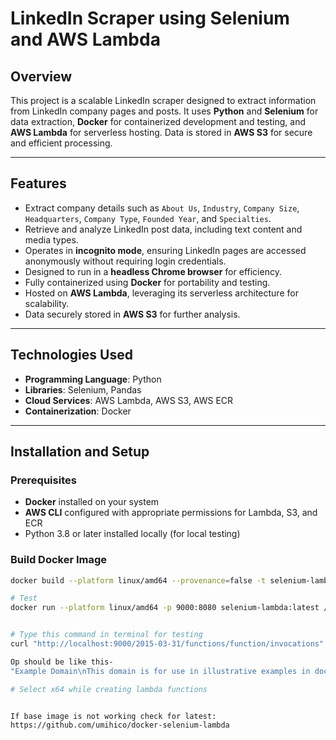 # LinkedIn Scraper using Selenium and AWS Lambda

## Overview
This project is a scalable LinkedIn scraper designed to extract information from LinkedIn company pages and posts. It uses **Python** and **Selenium** for data extraction, **Docker** for containerized development and testing, and **AWS Lambda** for serverless hosting. Data is stored in **AWS S3** for secure and efficient processing.

---

## Features
- Extract company details such as `About Us`, `Industry`, `Company Size`, `Headquarters`, `Company Type`, `Founded Year`, and `Specialties`.
- Retrieve and analyze LinkedIn post data, including text content and media types.
- Operates in **incognito mode**, ensuring LinkedIn pages are accessed anonymously without requiring login credentials.
- Designed to run in a **headless Chrome browser** for efficiency.
- Fully containerized using **Docker** for portability and testing.
- Hosted on **AWS Lambda**, leveraging its serverless architecture for scalability.
- Data securely stored in **AWS S3** for further analysis.

---

## Technologies Used
- **Programming Language**: Python
- **Libraries**: Selenium, Pandas
- **Cloud Services**: AWS Lambda, AWS S3, AWS ECR
- **Containerization**: Docker

---

## Installation and Setup
### Prerequisites
- **Docker** installed on your system
- **AWS CLI** configured with appropriate permissions for Lambda, S3, and ECR
- Python 3.8 or later installed locally (for local testing)

### Build Docker Image
```bash
docker build --platform linux/amd64 --provenance=false -t selenium-lambda .

# Test
docker run --platform linux/amd64 -p 9000:8080 selenium-lambda:latest // Image Name


# Type this command in terminal for testing
curl "http://localhost:9000/2015-03-31/functions/function/invocations" -d '{}'

Op should be like this-
"Example Domain\nThis domain is for use in illustrative examples in documents. You may use this domain in literature without prior coordination or asking for permission.\nMore information..."

# Select x64 while creating lambda functions 


If base image is not working check for latest:
https://github.com/umihico/docker-selenium-lambda
